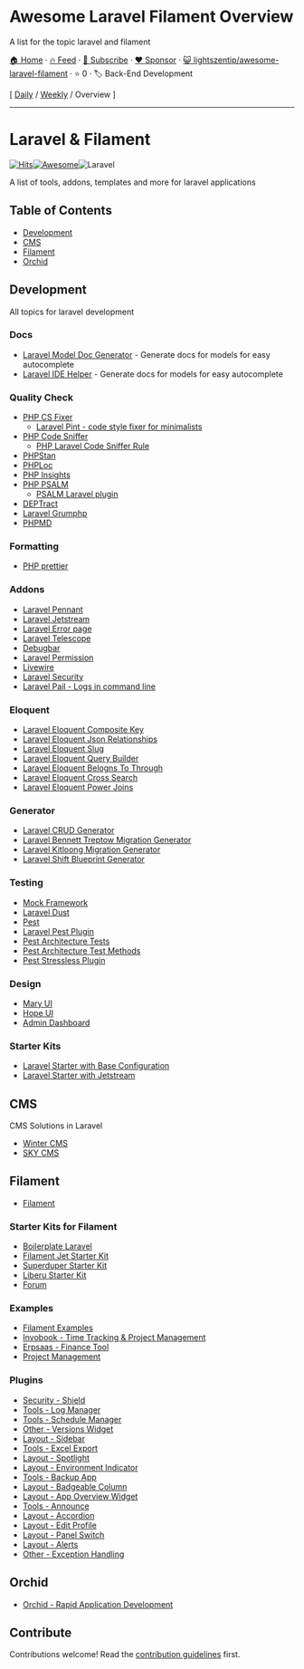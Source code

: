 # Awesome Laravel Filament Overview

A list for the topic laravel and filament

[🏠 Home](/README.md) · [🔥 Feed](https://www.trackawesomelist.com/lightszentip/awesome-laravel-filament/rss.xml) · [📮 Subscribe](https://trackawesomelist.us17.list-manage.com/subscribe?u=d2f0117aa829c83a63ec63c2f&id=36a103854c) · [❤️  Sponsor](https://github.com/sponsors/theowenyoung) · [😺 lightszentip/awesome-laravel-filament](https://github.com/lightszentip/awesome-laravel-filament) · ⭐ 0 · 🏷️ Back-End Development

[ [Daily](/content/lightszentip/awesome-laravel-filament/README.md) / [Weekly](/content/lightszentip/awesome-laravel-filament/week/README.md) / Overview ]

---

# Laravel & Filament

[![Hits](https://hits.seeyoufarm.com/api/count/incr/badge.svg?url=https%3A%2F%2Fgithub.com%2Flightszentip%2Fawesome-laravel-filament\&count_bg=%2379C83D\&title_bg=%23555555\&icon=\&icon_color=%23E7E7E7\&title=hits\&edge_flat=false)](https://hits.seeyoufarm.com)[![Awesome](https://awesome.re/badge.svg)](https://awesome.re)![Laravel](https://img.shields.io/badge/Laravel-FF2D20?style=for-the-badge\&logo=laravel\&logoColor=white)

A list of tools, addons, templates and more for laravel applications

## Table of Contents

*   [Development](#development)
*   [CMS](#cms)
*   [Filament](#filament)
*   [Orchid](#orchid)

## Development

All topics for laravel development

### Docs

*   [Laravel Model Doc Generator](https://github.com/romanzipp/Laravel-Model-Doc) - Generate docs for models for easy autocomplete
*   [Laravel IDE Helper](https://github.com/barryvdh/laravel-ide-helper) - Generate docs for models for easy autocomplete

### Quality Check

*   [PHP CS Fixer](https://github.com/PHP-CS-Fixer/PHP-CS-Fixer)
    *   [Laravel Pint - code style fixer for minimalists](https://laravel.com/docs/11.x/pint)
*   [PHP Code Sniffer](https://github.com/squizlabs/PHP_CodeSniffer)
    *   [PHP Laravel Code Sniffer Rule](https://github.com/PatricNox/laravel-phpcs)
*   [PHPStan](https://phpstan.org/)
*   [PHPLoc](https://github.com/sebastianbergmann/phploc)
*   [PHP Insights](https://phpinsights.com/)
*   [PHP PSALM](https://github.com/vimeo/psalm)
    *   [PSALM Laravel plugin](https://github.com/psalm/psalm-plugin-laravel)
*   [DEPTract](https://github.com/qossmic/deptrac)
*   [Laravel Grumphp](https://github.com/phpro/grumphp)
*   [PHPMD](https://github.com/phpmd/phpmd)

### Formatting

*   [PHP prettier](https://github.com/prettier/plugin-php)

### Addons

*   [Laravel Pennant](https://laravel.com/docs/10.x/pennant)
*   [Laravel Jetstream](https://jetstream.laravel.com/2.x/introduction.html)
*   [Laravel Error page](https://github.com/spatie/laravel-ignition)
*   [Laravel Telescope](https://laravel.com/docs/11.x/telescope)
*   [Debugbar](https://github.com/barryvdh/laravel-debugbar)
*   [Laravel Permission](https://spatie.be/docs/laravel-permission/v6/introduction)
*   [Livewire](https://laravel-livewire.com/)
*   [Laravel Security](https://github.com/GrahamCampbell/Laravel-Security)
*   [Laravel Pail - Logs in command line](https://github.com/laravel/pail)

### Eloquent

*   [Laravel Eloquent Composite Key](https://github.com/thiagoprz/eloquent-composite-key)
*   [Laravel Eloquent Json Relationships](https://github.com/staudenmeir/eloquent-json-relations)
*   [Laravel Eloquent Slug](https://github.com/cviebrock/eloquent-sluggable)
*   [Laravel Eloquent Query Builder](https://github.com/spatie/laravel-query-builder)
*   [Laravel Eloquent Belogns To Through](https://github.com/staudenmeir/belongs-to-through)
*   [Laravel Eloquent Cross Search](https://github.com/protonemedia/laravel-cross-eloquent-search)
*   [Laravel Eloquent Power Joins](https://github.com/kirschbaum-development/eloquent-power-joins)

### Generator

*   [Laravel CRUD Generator](https://github.com/misterdebug/crud-generator-laravel)
*   [Laravel Bennett Treptow Migration Generator](https://github.com/bennett-treptow/laravel-migration-generator)
*   [Laravel Kitloong Migration Generator](https://github.com/kitloong/laravel-migrations-generator)
*   [Laravel Shift Blueprint Generator](https://github.com/laravel-shift/blueprint)

### Testing

*   [Mock Framework](https://github.com/mockery/mockery)
*   [Laravel Dust](https://laravel.com/docs/11.x/dusk)
*   [Pest](https://pestphp.com/)
*   [Laravel Pest Plugin](https://github.com/pestphp/pest-plugin-laravel)
*   [Pest Architecture Tests](https://www.honeybadger.io/blog/laravel-pest-architecture-testing/)
*   [Pest Architecture Test Methods](https://pestphp.com/docs/arch-testing)
*   [Pest Stressless Plugin](https://github.com/pestphp/pest-plugin-stressless)

### Design

*   [Mary UI](https://mary-ui.com/)
*   [Hope UI](https://github.com/iqonicdesignofficial/hope-ui-laravel-dashboard)
*   [Admin Dashboard](https://github.com/cruip/laravel-tailwindcss-admin-dashboard-template)

### Starter Kits

*   [Laravel Starter with Base Configuration](https://github.com/lightszentip/laravel-starter-base-app)
*   [Laravel Starter with Jetstream](https://github.com/lightszentip/laravel-starter-base-app/tree/jetstream)

## CMS

CMS Solutions in Laravel

*   [Winter CMS](https://github.com/wintercms/winter)
*   [SKY CMS](https://github.com/lara-zeus/sky)

## Filament

*   [Filament](https://filamentphp.com/)

### Starter Kits for Filament

*   [Boilerplate Laravel](https://github.com/liberusoftware/boilerplate-laravel)
*   [Filament Jet Starter Kit](https://github.com/ArtMin96/filament-jet)
*   [Superduper Starter Kit](https://github.com/riodwanto/superduper-filament-starter-kit)
*   [Liberu Starter Kit](https://github.com/liberu-genealogy/genealogy-laravel)
*   [Forum](https://github.com/devaslanphp/forumium)

### Examples

*   [Filament Examples](https://filamentexamples.com/)
*   [Invobook - Time Tracking & Project Management](https://github.com/Hasnayeen/invobook)
*   [Erpsaas - Finance Tool](https://github.com/andrewdwallo/erpsaas)
*   [Project Management](https://github.com/devaslanphp/project-management)

### Plugins

*   [Security - Shield](https://filamentphp.com/plugins/bezhansalleh-shield#custom-folder-structure-for-models-or-third-party-plugins)
*   [Tools - Log Manager](https://filamentphp.com/plugins/filip-fonal-log-manager)
*   [Tools - Schedule Manager](https://filamentphp.com/plugins/mvenghaus-schedule-monitor)
*   [Other - Versions Widget](https://filamentphp.com/plugins/awcodes-versions)
*   [Layout - Sidebar](https://filamentphp.com/plugins/aymanalhattami-page-with-sidebar)
*   [Tools - Excel Export](https://filamentphp.com/plugins/pxlrbt-excel)
*   [Layout - Spotlight](https://filamentphp.com/plugins/pxlrbt-spotlight)
*   [Layout - Environment Indicator](https://filamentphp.com/plugins/pxlrbt-environment-indicator)
*   [Tools - Backup App](https://filamentphp.com/plugins/shuvroroy-spatie-laravel-backup)
*   [Layout - Badgeable Column](https://filamentphp.com/plugins/awcodes-badgeable-column)
*   [Layout - App Overview Widget](https://filamentphp.com/plugins/awcodes-overlook)
*   [Tools - Announce](https://filamentphp.com/plugins/rupadana-announce)
*   [Layout - Accordion](https://filamentphp.com/plugins/lara-zeus-accordion)
*   [Layout - Edit Profile](https://filamentphp.com/plugins/joaopaulolndev-edit-profile)
*   [Layout - Panel Switch](https://github.com/bezhansalleh/filament-panel-switch)
*   [Layout - Alerts](https://github.com/CodeWithDennis/filament-simple-alert)
*   [Other - Exception Handling](https://github.com/bezhansalleh/filament-exceptions)

## Orchid

*   [Orchid - Rapid Application Development](https://github.com/orchidsoftware/platform)

## Contribute

Contributions welcome! Read the [contribution guidelines](https://github.com/lightszentip/awesome-laravel-filament/blob/main/readme.md/contributing.md) first.

